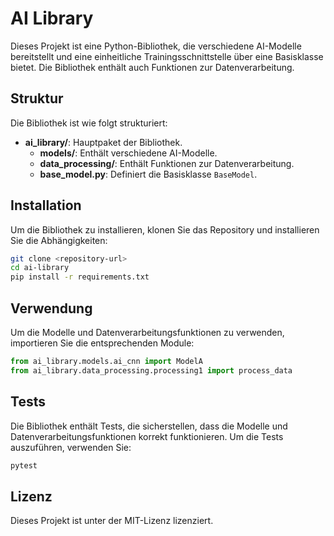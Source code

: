 # AI Library

Dieses Projekt ist eine Python-Bibliothek, die verschiedene AI-Modelle bereitstellt und eine einheitliche Trainingsschnittstelle über eine Basisklasse bietet. Die Bibliothek enthält auch Funktionen zur Datenverarbeitung.

## Struktur

Die Bibliothek ist wie folgt strukturiert:

- **ai_library/**: Hauptpaket der Bibliothek.
  - **models/**: Enthält verschiedene AI-Modelle.
  - **data_processing/**: Enthält Funktionen zur Datenverarbeitung.
  - **base_model.py**: Definiert die Basisklasse `BaseModel`.

## Installation

Um die Bibliothek zu installieren, klonen Sie das Repository und installieren Sie die Abhängigkeiten:

```bash
git clone <repository-url>
cd ai-library
pip install -r requirements.txt
```

## Verwendung

Um die Modelle und Datenverarbeitungsfunktionen zu verwenden, importieren Sie die entsprechenden Module:

```python
from ai_library.models.ai_cnn import ModelA
from ai_library.data_processing.processing1 import process_data
```

## Tests

Die Bibliothek enthält Tests, die sicherstellen, dass die Modelle und Datenverarbeitungsfunktionen korrekt funktionieren. Um die Tests auszuführen, verwenden Sie:

```bash
pytest
```

## Lizenz

Dieses Projekt ist unter der MIT-Lizenz lizenziert.